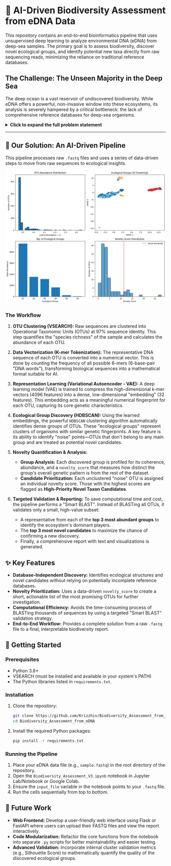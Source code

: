 # 🧬 AI-Driven Biodiversity Assessment from eDNA Data

This repository contains an end-to-end bioinformatics pipeline that uses unsupervised deep learning to analyze environmental DNA (eDNA) from deep-sea samples. The primary goal is to assess biodiversity, discover novel ecological groups, and identify potential new taxa directly from raw sequencing reads, minimizing the reliance on traditional reference databases.

## The Challenge: The Unseen Majority in the Deep Sea

The deep ocean is a vast reservoir of undiscovered biodiversity. While eDNA offers a powerful, non-invasive window into these ecosystems, its analysis is severely hampered by a critical bottleneck: the lack of comprehensive reference databases for deep-sea organisms.

<details>
<summary><b>Click to expand the full problem statement</b></summary>

> ### Title: Identifying Taxonomy and Assessing Biodiversity from eDNA Datasets
>
> #### Background
> The deep ocean, encompassing vast and remote ecosystems like abyssal plains, hydrothermal vents, and seamounts, harbors a significant portion of global biodiversity, much of which remains undiscovered due to its inaccessibility. Understanding deep-sea biodiversity is critical for elucidating ecological interactions (e.g., food webs, nutrient cycling), informing conservation strategies for vulnerable marine habitats, and identifying novel eukaryotic species with potential biotechnological or ecological significance.
>
> Environmental DNA (eDNA) has emerged as a powerful, non-invasive tool for studying these ecosystems... offering insights into species richness and community structure.
>
> #### Description
> The Centre for Marine Living Resources and Ecology (CMLRE) will undertake routine voyages to the deep sea and collect sediment and water samples for biodiversity assessment...
>
> However, assigning raw eDNA sequencing reads to eukaryotic taxa or inferring their ecological roles presents significant challenges, primarily due to the poor representation of deep-sea organisms in reference databases like SILVA, PR2, or NCBI... This dependency limits the discovery of new species and hinders accurate biodiversity assessments...
>
> #### Expected Solution
> To address the challenges of poor database representation and computational time in deep-sea eDNA analysis, we propose an AI-driven pipeline that uses deep learning and unsupervised learning to identify eukaryotic taxa and assess biodiversity directly from raw eDNA reads. The solution should be able to classify the sequences, annotate and estimate abundance. This solution minimizes reliance on reference databases, reduces computational time through optimized workflows, and enables the discovery of novel taxa and ecological insights in deep-sea ecosystems.

</details>

---

## 🤖 Our Solution: An AI-Driven Pipeline

This pipeline processes raw `.fastq` files and uses a series of data-driven steps to move from raw sequences to ecological insights.

![Final Report](final_report.png)


### The Workflow

1.  **OTU Clustering (VSEARCH):** Raw sequences are clustered into Operational Taxonomic Units (OTUs) at 97% sequence identity. This step quantifies the "species richness" of the sample and calculates the abundance of each OTU.

2.  **Data Vectorization (K-mer Tokenization):** The representative DNA sequence of each OTU is converted into a numerical vector. This is done by counting the frequency of all possible 6-mers (6-base-pair "DNA words"), transforming biological sequences into a mathematical format suitable for AI.

3.  **Representation Learning (Variational Autoencoder - VAE):** A deep learning model (VAE) is trained to compress the high-dimensional k-mer vectors (4096 features) into a dense, low-dimensional "embedding" (32 features). This embedding acts as a meaningful numerical fingerprint for each OTU, capturing its core genetic characteristics.

4.  **Ecological Group Discovery (HDBSCAN):** Using the learned embeddings, the powerful `HDBSCAN` clustering algorithm automatically identifies dense groups of OTUs. These "ecological groups" represent clusters of organisms with similar genetic fingerprints. A key feature is its ability to identify "noise" points—OTUs that don't belong to any main group and are treated as potential novel candidates.

5.  **Novelty Quantification & Analysis:**
    *   **Group Analysis:** Each discovered group is profiled for its coherence, abundance, and a `novelty_score` that measures how distinct the group's overall genetic pattern is from the rest of the dataset.
    *   **Candidate Prioritization:** Each unclustered "noise" OTU is assigned an individual novelty score. Those with the highest scores are flagged as **High-Priority Novel Taxon Candidates**.

6.  **Targeted Validation & Reporting:** To save computational time and cost, the pipeline performs a "Smart BLAST". Instead of BLASTing all OTUs, it validates only a small, high-value subset:
    *   A representative from each of the **top 3 most abundant groups** to identify the ecosystem's dominant players.
    *   The **top 3 most novel candidates** to maximize the chance of confirming a new discovery.
    *   Finally, a comprehensive report with text and visualizations is generated.

## ✨ Key Features

*   **Database-Independent Discovery:** Identifies ecological structures and novel candidates without relying on potentially incomplete reference databases.
*   **Novelty Prioritization:** Uses a data-driven `novelty_score` to create a short, actionable list of the most promising OTUs for further investigation.
*   **Computational Efficiency:** Avoids the time-consuming process of BLASTing thousands of sequences by using a targeted "Smart BLAST" validation strategy.
*   **End-to-End Workflow:** Provides a complete solution from a raw `.fastq` file to a final, interpretable biodiversity report.

## 🚀 Getting Started

### Prerequisites

*   Python 3.8+
*   VSEARCH (must be installed and available in your system's PATH)
*   The Python libraries listed in `requirements.txt`.

### Installation

1.  Clone the repository:
    ```bash
    git clone https://github.com/Krizzhiv/Biodiversity_Assessment_from_eDNA.git
    cd Biodiversity_Assessment_from_eDNA
    ```

2.  Install the required Python packages:
    ```bash
    pip install -r requirements.txt
    ```

### Running the Pipeline

1.  Place your eDNA data file (e.g., `sample.fastq`) in the root directory of the repository.
2.  Open the `Biodiversity_Assessment_V3.ipynb` notebook in Jupyter Lab/Notebook or Google Colab.
3.  Ensure the `input_file` variable in the notebook points to your `.fastq` file.
4.  Run the cells sequentially from top to bottom.

## 🔮 Future Work

*   **Web Frontend:** Develop a user-friendly web interface using Flask or FastAPI where users can upload their FASTQ files and view the report interactively.
*   **Code Modularization:** Refactor the core functions from the notebook into separate `.py` scripts for better maintainability and easier testing.
*   **Advanced Validation:** Incorporate internal cluster validation metrics (e.g., Silhouette Score) to mathematically quantify the quality of the discovered ecological groups.
